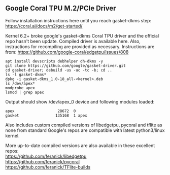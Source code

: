 ## Google Coral TPU M.2/PCIe Driver

Follow installation instructions here until you reach gasket-dkms step: https://coral.ai/docs/m2/get-started/

Kernel 6.2+ broke google's gasket-dkms Coral TPU driver and the official repo hasn't been update. Compiled driver is available here. Also, instructions for recompiling are provided as necessary. Instructions are from: https://github.com/google-coral/edgetpu/issues/808

```
apt install devscripts debhelper dh-dkms -y
git clone https://github.com/google/gasket-driver.git
cd gasket-driver; debuild -us -uc -tc -b; cd ..
ls -l gasket-dkms*
dpkg -i gasket-dkms_1.0-18_all-<kernel>.deb
ls /dev/apex*
modprobe apex
lsmod | grep apex
```

Output should show /dev/apex_0 device and following modules loaded:
```
apex                   28672  0
gasket                135168  1 apex
```

Also includes custom compiled versions of libedgetpu, pycoral and tflite as none from standard Google's repos are compatible with latest python3/linux kernel.

More up-to-date compiled versions are also available in these excellent repos: 
<br>https://github.com/feranick/libedgetpu
<br>https://github.com/feranick/pycoral
<br>https://github.com/feranick/TFlite-builds
